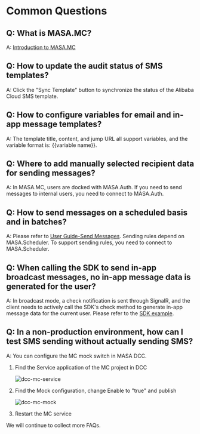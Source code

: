 ﻿# Common Questions

## Q: What is MASA.MC?

A: [Introduction to MASA.MC](stack/mc/introduce)

## Q: How to update the audit status of SMS templates?

A: Click the "Sync Template" button to synchronize the status of the Alibaba Cloud SMS template.

## Q: How to configure variables for email and in-app message templates?

A: The template title, content, and jump URL all support variables, and the variable format is: \{\{variable name\}\}.

## Q: Where to add manually selected recipient data for sending messages?

A: In MASA.MC, users are docked with MASA.Auth. If you need to send messages to internal users, you need to connect to MASA.Auth.

## Q: How to send messages on a scheduled basis and in batches?

A: Please refer to [User Guide-Send Messages](stack/mc/use-guide/send-message). Sending rules depend on MASA.Scheduler. To support sending rules, you need to connect to MASA.Scheduler.

## Q: When calling the SDK to send in-app broadcast messages, no in-app message data is generated for the user?

A: In broadcast mode, a check notification is sent through SignalR, and the client needs to actively call the SDK's check method to generate in-app message data for the current user. Please refer to the [SDK example](stack/mc/sdk-instance).

## Q: In a non-production environment, how can I test SMS sending without actually sending SMS?

A: You can configure the MC mock switch in MASA DCC.

1. Find the Service application of the MC project in DCC

   ![dcc-mc-service](https://cdn.masastack.com/stack/doc/mc/dcc-mc-service.png)

2. Find the Mock configuration, change Enable to "true" and publish

   ![dcc-mc-mock](https://cdn.masastack.com/stack/doc/mc/dcc-mc-mock.png)

3. Restart the MC service

We will continue to collect more FAQs.